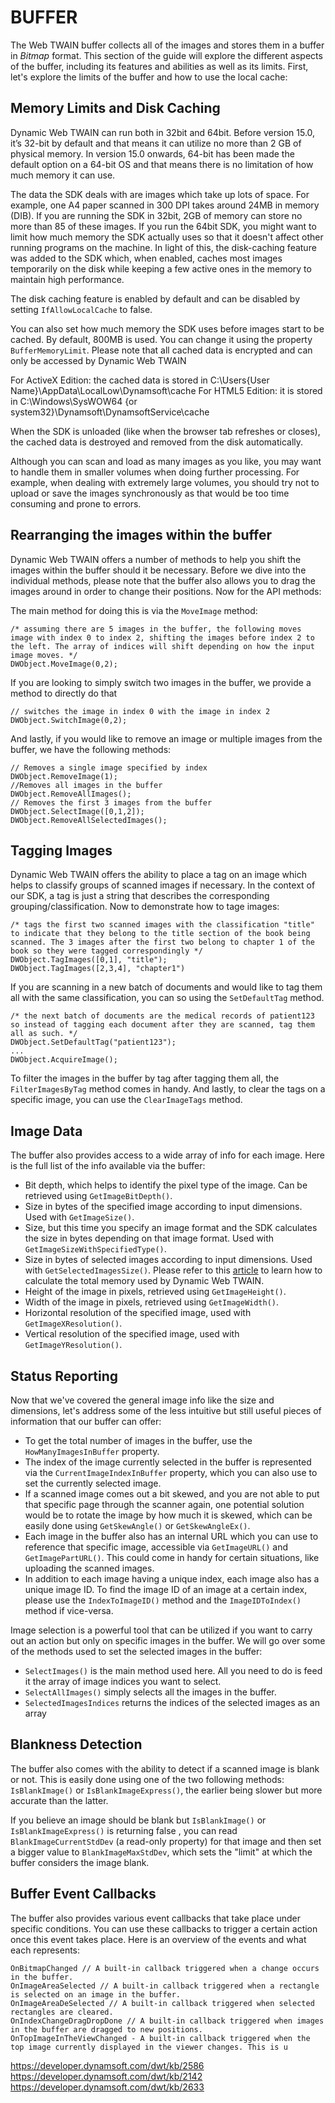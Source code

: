 # BUFFER

The Web TWAIN buffer collects all of the images and stores them in a buffer in *Bitmap* format. This section of the guide will explore the different aspects of the buffer, including its features and abilities as well as its limits. First, let's explore the limits of the buffer and how to use the local cache:

## Memory Limits and Disk Caching
Dynamic Web TWAIN can run both in 32bit and 64bit. Before version 15.0, it’s 32-bit by default and that means it can utilize no more than 2 GB of physical memory. In version 15.0 onwards, 64-bit has been made the default option on a 64-bit OS and that means there is no limitation of how much memory it can use.

The data the SDK deals with are images which take up lots of space. For example, one A4 paper scanned in 300 DPI takes around 24MB in memory (DIB). If you are running the SDK in 32bit, 2GB of memory can store no more than 85 of these images. If you run the 64bit SDK, you might want to limit how much memory the SDK actually uses so that it doesn't affect other running programs on the machine. In light of this, the disk-caching feature was added to the SDK which, when enabled, caches most images temporarily on the disk while keeping a few active ones in the memory to maintain high performance.

The disk caching feature is enabled by default and can be disabled by setting `IfAllowLocalCache` to false.

You can also set how much memory the SDK uses before images start to be cached. By default, 800MB is used. You can change it using the property `BufferMemoryLimit`. Please note that all cached data is encrypted and can only be accessed by Dynamic Web TWAIN

For ActiveX Edition: the cached data is stored in C:\Users\{User Name}\AppData\LocalLow\Dynamsoft\cache
For HTML5 Edition: it is stored in C:\Windows\SysWOW64 {or system32}\Dynamsoft\DynamsoftService\cache

When the SDK is unloaded (like when the browser tab refreshes or closes), the cached data is destroyed and removed from the disk automatically.

Although you can scan and load as many images as you like, you may want to handle them in smaller volumes when doing further processing. For example, when dealing with extremely large volumes, you should try not to upload or save the images synchronously as that would be too time consuming and prone to errors.

## Rearranging the images within the buffer
Dynamic Web TWAIN offers a number of methods to help you shift the images within the buffer should it be necessary. Before we dive into the individual methods, please note that the buffer also allows you to drag the images around in order to change their positions. Now for the API methods:

The main method for doing this is via the `MoveImage` method:
```
/* assuming there are 5 images in the buffer, the following moves image with index 0 to index 2, shifting the images before index 2 to the left. The array of indices will shift depending on how the input image moves. */
DWObject.MoveImage(0,2);
```
If you are looking to simply switch two images in the buffer, we provide a method to directly do that
```
// switches the image in index 0 with the image in index 2
DWObject.SwitchImage(0,2);
```
And lastly, if you would like to remove an image or multiple images from the buffer, we have the following methods:
```
// Removes a single image specified by index
DWObject.RemoveImage(1);
//Removes all images in the buffer
DWObject.RemoveAllImages();
// Removes the first 3 images from the buffer
DWObject.SelectImage([0,1,2]);
DWObject.RemoveAllSelectedImages();
```
## Tagging Images
Dynamic Web TWAIN offers the ability to place a tag on an image which helps to classify groups of scanned images if necessary. In the context of our SDK, a tag is just a string that describes the corresponding grouping/classification. Now to demonstrate how to tage images:
```
/* tags the first two scanned images with the classification "title" to indicate that they belong to the title section of the book being scanned. The 3 images after the first two belong to chapter 1 of the book so they were tagged correspondingly */
DWObject.TagImages([0,1], "title");
DWObject.TagImages([2,3,4], "chapter1")
```
If you are scanning in a new batch of documents and would like to tag them all with the same classification, you can so using the `SetDefaultTag` method. 
```
/* the next batch of documents are the medical records of patient123 so instead of tagging each document after they are scanned, tag them all as such. */
DWObject.SetDefaultTag("patient123");
...
DWObject.AcquireImage();
```
To filter the images in the buffer by tag after tagging them all, the `FilterImagesByTag` method comes in handy. And lastly, to clear the tags on a specific image, you can use the `ClearImageTags` method.

## Image Data
The buffer also provides access to a wide array of info for each image. Here is the full list of the info available via the buffer:

- Bit depth, which helps to identify the pixel type of the image. Can be retrieved using `GetImageBitDepth()`.
- Size in bytes of the specified image according to input dimensions. Used with `GetImageSize()`.
- Size, but this time you specify an image format and the SDK calculates the size in bytes depending on that image format. Used with `GetImageSizeWithSpecifiedType()`.
- Size in bytes of selected images according to input dimensions. Used with `GetSelectedImagesSize()`. Please refer to this [article](https://developer.dynamsoft.com/dwt/kb/2643) to learn how to calculate the total memory used by Dynamic Web TWAIN.
- Height of the image in pixels, retrieved using `GetImageHeight()`.
- Width of the image in pixels, retrieved using `GetImageWidth()`.
- Horizontal resolution of the specified image, used with `GetImageXResolution()`.
- Vertical resolution of the specified image, used with `GetImageYResolution()`.

## Status Reporting
Now that we've covered the general image info like the size and dimensions, let's address some of the less intuitive but still useful pieces of information that our buffer can offer:
- To get the total number of images in the buffer, use the `HowManyImagesInBuffer` property.
- The index of the image currently selected in the buffer is represented via the `CurrentImageIndexInBuffer` property, which you can also use to set the currently selected image.
- If a scanned image comes out a bit skewed, and you are not able to put that specific page through the scanner again, one potential solution would be to rotate the image by how much it is skewed, which can be easily done using `GetSkewAngle()` or `GetSkewAngleEx()`.
- Each image in the buffer also has an internal URL which you can use to reference that specific image, accessible via `GetImageURL()` and `GetImagePartURL()`. This could come in handy for certain situations, like uploading the scanned images.
- In addition to each image having a unique index, each image also has a unique image ID. To find the image ID of an image at a certain index, please use the `IndexToImageID()` method and the `ImageIDToIndex()` method if vice-versa.

Image selection is a powerful tool that can be utilized if you want to carry out an action but only on specific images in the buffer. We will go over some of the methods used to set the selected images in the buffer:
- `SelectImages()` is the main method used here. All you need to do is feed it the array of image indices you want to select.
- `SelectAllImages()` simply selects all the images in the buffer.
- `SelectedImagesIndices` returns the indices of the selected images as an array

## Blankness Detection
The buffer also comes with the ability to detect if a scanned image is blank or not. This is easily done using one of the two following methods: `IsBlankImage()` or `IsBlankImageExpress()`, the earlier being slower but more accurate than the latter.

If you believe an image should be blank but `IsBlankImage()` or `IsBlankImageExpress()` is returning false , you can read `BlankImageCurrentStdDev` (a read-only property) for that image and then set a bigger value to `BlankImageMaxStdDev`, which sets the "limit" at which the buffer considers the image blank.

## Buffer Event Callbacks
The buffer also provides various event callbacks that take place under specific conditions. You can use these callbacks to trigger a certain action once this event takes place. Here is an overview of the events and what each represents:
```
OnBitmapChanged // A built-in callback triggered when a change occurs in the buffer.
OnImageAreaSelected // A built-in callback triggered when a rectangle is selected on an image in the buffer.
OnImageAreaDeSelected // A built-in callback triggered when selected rectangles are cleared.
OnIndexChangeDragDropDone // A built-in callback triggered when images in the buffer are dragged to new positions.
OnTopImageInTheViewChanged - A built-in callback triggered when the top image currently displayed in the viewer changes. This is u
```
https://developer.dynamsoft.com/dwt/kb/2586
https://developer.dynamsoft.com/dwt/kb/2142
https://developer.dynamsoft.com/dwt/kb/2633
